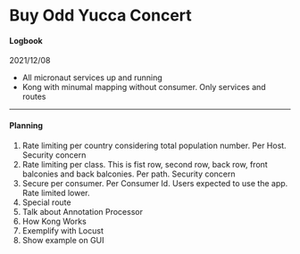 # Buy Odd Yucca Concert

#### Logbook

2021/12/08
- All micronaut services up and running
- Kong with minumal mapping without consumer. Only services and routes

---

#### Planning

1. Rate limiting per country considering total population number. Per Host. Security concern
2. Rate limiting per class. This is fist row, second row, back row, front balconies and back balconies. Per path. Security concern
3. Secure per consumer. Per Consumer Id. Users expected to use the app. Rate limited lower.
4. Special route
5. Talk about Annotation Processor
6. How Kong Works
7. Exemplify with Locust
8. Show example on GUI
